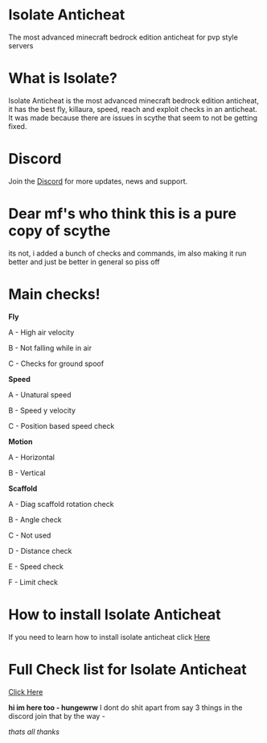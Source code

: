# Isolate Anticheat
The most advanced minecraft bedrock edition anticheat for pvp style servers

# What is Isolate?
Isolate Anticheat is the most advanced minecraft bedrock edition anticheat, it has the best fly, killaura, speed, reach and exploit checks in an anticheat. It was made because there are issues in scythe that seem to not be getting fixed.

# Discord
Join the [Discord](https://discord.gg/YQXUXMHwbM) for more updates, news and support.


# Dear mf's who think this is a pure copy of scythe
its not, i added a bunch of checks and commands, im also making it run better and just be better in general so piss off


# Main checks!
__**Fly**__

A - High air velocity

B - Not falling while in air

C - Checks for ground spoof


**__Speed__**

A - Unatural speed

B - Speed y velocity

C - Position based speed check

**Motion**

A - Horizontal

B - Vertical

**Scaffold**

A - Diag scaffold rotation check

B - Angle check

C - Not used

D - Distance check

E - Speed check

F - Limit check

# How to install Isolate Anticheat
If you need to learn how to install isolate anticheat click [Here](https://github.com/Dream23322/Isolate-Anticheat/blob/main/hti.md)


# Full Check list for Isolate Anticheat
[Click Here](https://github.com/Dream23322/Isolate-Anticheat/blob/main/checklist.md)


**hi im here too - hungewrw**
I dont do shit apart from say 3 things in the discord join that by the way - 

*thats all thanks*













